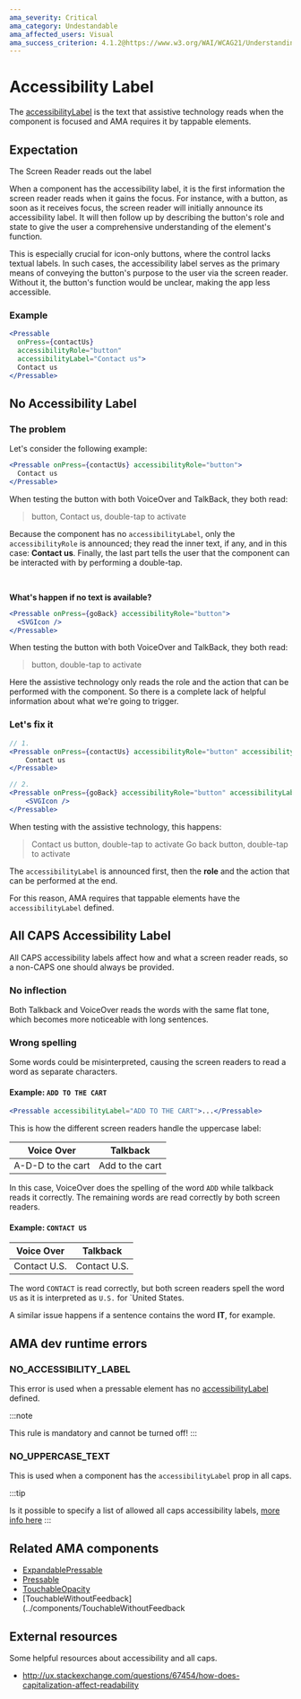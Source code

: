 ```yaml
---
ama_severity: Critical
ama_category: Undestandable
ama_affected_users: Visual
ama_success_criterion: 4.1.2@https://www.w3.org/WAI/WCAG21/Understanding/name-role-value.html)
---
```


# Accessibility Label

The [accessibilityLabel](https://reactnative.dev/docs/accessibility#accessibilitylabel) is the text that assistive technology reads when the component is focused and AMA requires it by tappable elements.

## Expectation

<ScreenReader>
    <When title="The user focuses the component">
        <Then>The Screen Reader reads out the label</Then>
    </When>
</ScreenReader>

When a component has the accessibility label, it is the first information the screen reader reads when it gains the focus.
For instance, with a button, as soon as it receives focus, the screen reader will initially announce its accessibility label. It will then follow up by describing the button's role and state to give the user a comprehensive understanding of the element's function.

This is especially crucial for icon-only buttons, where the control lacks textual labels. In such cases, the accessibility label serves as the primary means of conveying the button's purpose to the user via the screen reader. Without it, the button's function would be unclear, making the app less accessible.

### Example

```jsx
<Pressable
  onPress={contactUs}
  accessibilityRole="button"
  accessibilityLabel="Contact us">
  Contact us
</Pressable>
```

## No Accessibility Label

### The problem

Let's consider the following example:

```jsx
<Pressable onPress={contactUs} accessibilityRole="button">
  Contact us
</Pressable>
```

When testing the button with both VoiceOver and TalkBack, they both read:

> button, Contact us, double-tap to activate

Because the component has no `accessibilityLabel`, only the `accessibilityRole` is announced; they read the inner text, if any, and in this case: **Contact us**. Finally, the last part tells the user that the component can be interacted with by performing a double-tap.

<br />

**What's happen if no text is available?**

```jsx
<Pressable onPress={goBack} accessibilityRole="button">
  <SVGIcon />
</Pressable>
```

When testing the button with both VoiceOver and TalkBack, they both read:

> button, double-tap to activate

Here the assistive technology only reads the role and the action that can be performed with the component. So there is a complete lack of helpful information about what we're going to trigger.

### Let's fix it

```jsx
// 1.
<Pressable onPress={contactUs} accessibilityRole="button" accessibilityLabel="Contact US">
    Contact us
</Pressable>

// 2.
<Pressable onPress={goBack} accessibilityRole="button" accessibilityLabel="Go back">
    <SVGIcon />
</Pressable>
```

When testing with the assistive technology, this happens:

> Contact us button, double-tap to activate
> Go back button, double-tap to activate

The `accessibilityLabel` is announced first, then the **role** and the action that can be performed at the end.

For this reason, AMA requires that tappable elements have the `accessibilityLabel` defined.

## All CAPS Accessibility Label

All CAPS accessibility labels affect how and what a screen reader reads, so a non-CAPS one should always be provided.

### No inflection

Both Talkback and VoiceOver reads the words with the same flat tone, which becomes more noticeable with long sentences.

### Wrong spelling

Some words could be misinterpreted, causing the screen readers to read a word as separate characters.

#### Example: `ADD TO THE CART`

```jsx
<Pressable accessibilityLabel="ADD TO THE CART">...</Pressable>
```

This is how the different screen readers handle the uppercase label:

| Voice Over        | Talkback        |
| ----------------- | --------------- |
| A-D-D to the cart | Add to the cart |

In this case, VoiceOver does the spelling of the word `ADD` while talkback reads it correctly.
The remaining words are read correctly by both screen readers.

#### Example: `CONTACT US`

| Voice Over   | Talkback     |
| ------------ | ------------ |
| Contact U.S. | Contact U.S. |

The word `CONTACT` is read correctly, but both screen readers spell the word `US` as it is interpreted as `U.S.` for `United States.

A similar issue happens if a sentence contains the word **IT**, for example.

## AMA dev runtime errors

### NO_ACCESSIBILITY_LABEL <Must />

This error is used when a pressable element has no [accessibilityLabel](https://reactnative.dev/docs/accessibility#accessibilitylabel) defined.

:::note

This rule is mandatory and cannot be turned off!
:::

### NO_UPPERCASE_TEXT <Must />

This is used when a component has the `accessibilityLabel` prop in all caps.

:::tip

Is it possible to specify a list of allowed all caps accessibility labels, [more info here](../guidelines/guidelines.md)
:::

## Related AMA components

- [ExpandablePressable](../components/expandablepressable)
- [Pressable](../components/pressable)
- [TouchableOpacity](../components/touchableopacity)
- [TouchableWithoutFeedback](../components/TouchableWithoutFeedback

## External resources

Some helpful resources about accessibility and all caps.

- http://ux.stackexchange.com/questions/67454/how-does-capitalization-affect-readability
